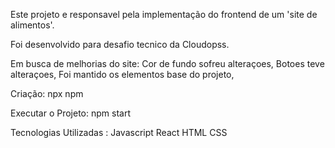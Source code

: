 Este projeto e responsavel pela implementação do frontend de um 'site de alimentos'.

Foi desenvolvido para desafio tecnico da Cloudopss.

Em busca de melhorias do site:
Cor de fundo sofreu alteraçoes,
Botoes teve alteraçoes,
Foi mantido os elementos base do projeto,


Criação: 
npx
npm

Executar o Projeto:
npm start

Tecnologias Utilizadas :
Javascript
React
HTML
CSS
